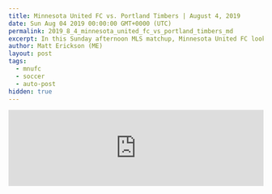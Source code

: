 ```yaml
---
title: Minnesota United FC vs. Portland Timbers | August 4, 2019
date: Sun Aug 04 2019 00:00:00 GMT+0000 (UTC)
permalink: 2019_8_4_minnesota_united_fc_vs_portland_timbers_md
excerpt: In this Sunday afternoon MLS matchup, Minnesota United FC look to move up to second in the Western Conference. The Portland Timbers visit looking to move inside the top seven.
author: Matt Erickson (ME)
layout: post
tags:
  - mnufc
  - soccer
  - auto-post
hidden: true
---
```

<div class='soccer-video-wrapper'>
    <iframe class='soccer-video' width='100%' height='auto' frameborder='0' allowfullscreen src="https://www.mnufc.com/iframe-video?brightcove_id=6067943183001&brightcove_player_id=default&brightcove_account_id=5534894110001"></iframe>
  </div>